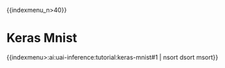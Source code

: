 {{indexmenu_n>40}}

# Keras Mnist

{{indexmenu>:ai:uai-inference:tutorial:keras-mnist#1 | nsort dsort msort}}

